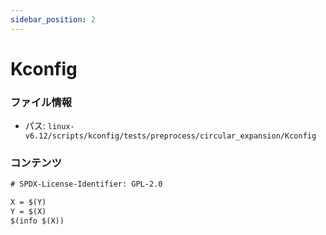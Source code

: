 ```yaml
---
sidebar_position: 2
---
```

# Kconfig

### ファイル情報

- パス: `linux-v6.12/scripts/kconfig/tests/preprocess/circular_expansion/Kconfig`

### コンテンツ

```txt
# SPDX-License-Identifier: GPL-2.0

X = $(Y)
Y = $(X)
$(info $(X))

```
